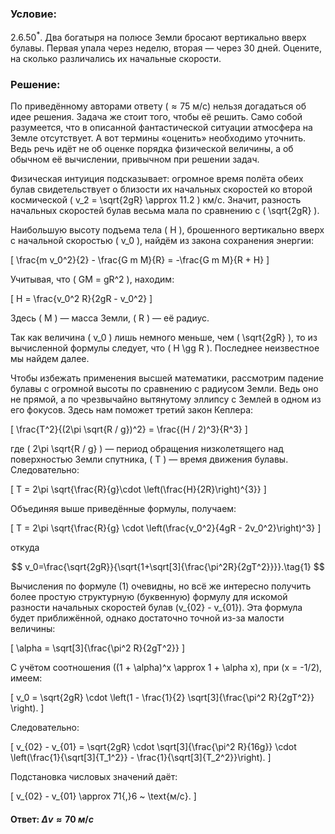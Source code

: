 ###  Условие:

$2.6.50^*.$ Два богатыря на полюсе Земли бросают вертикально вверх булавы. Первая упала через неделю, вторая — через $30$ дней. Оцените, на сколько различались их начальные скорости.

###  Решение:

По приведённому авторами ответу $(\approx 75 \mathrm{~м/с})$ нельзя догадаться об идее решения. Задача же стоит того, чтобы её решить. Само собой разумеется, что в описанной фантастической ситуации атмосфера на Земле отсутствует. А вот термины «оценить» необходимо уточнить. Ведь речь идёт не об оценке порядка физической величины, а об обычном её вычислении, привычном при решении задач.

Физическая интуиция подсказывает: огромное время полёта обеих булав свидетельствует о близости их начальных скоростей ко второй космической \( v_2 = \sqrt{2gR} \approx  11.2 \) км/с. Значит, разность начальных скоростей булав весьма мала по сравнению с \( \sqrt{2gR} \).

Наибольшую высоту подъема тела \( H \), брошенного вертикально вверх с начальной скоростью \( v_0 \), найдём из закона сохранения энергии:

\[
\frac{m v_0^2}{2} - \frac{G m M}{R} = -\frac{G m M}{R + H}
\]

Учитывая, что \( GM = gR^2 \), находим:

\[
H = \frac{v_0^2 R}{2gR - v_0^2}
\]

Здесь \( M \) — масса Земли, \( R \) — её радиус.

Так как величина \( v_0 \) лишь немного меньше, чем \( \sqrt{2gR} \), то из вычисленной формулы следует, что \( H \gg R \). Последнее неизвестное мы найдем далее.

Чтобы избежать применения высшей математики, рассмотрим падение булавы с огромной высоты по сравнению с радиусом Земли. Ведь оно не прямой, а по чрезвычайно вытянутому эллипсу с Землей в одном из его фокусов. Здесь нам поможет третий закон Кеплера:

\[
\frac{T^2}{(2\pi \sqrt{R / g})^2} = \frac{(H / 2)^3}{R^3}
\]

где \( 2\pi \sqrt{R / g} \) — период обращения низколетящего над поверхностью Земли спутника, \( T \) — время движения булавы. Следовательно:

\[
T = 2\pi \sqrt{\frac{R}{g}\cdot \left(\frac{H}{2R}\right)^{3}}
\]

Объединяя выше приведённые формулы, получаем:

\[
T = 2\pi \sqrt{\frac{R}{g} \cdot \left(\frac{v_0^2}{4gR - 2v_0^2}\right)^3}
\]

откуда

$$
v_0=\frac{\sqrt{2gR}}{\sqrt{1+\sqrt[3]{\frac{\pi^2R}{2gT^2}}}}.\tag{1}
$$

Вычисления по формуле (1) очевидны, но всё же интересно получить более простую структурную (буквенную) формулу для искомой разности начальных скоростей булав \(v_{02} - v_{01}\). Эта формула будет приближённой, однако достаточно точной из-за малости величины:

\[
\alpha = \sqrt[3]{\frac{\pi^2 R}{2gT^2}}
\]

С учётом соотношения \((1 + \alpha)^x \approx 1 + \alpha x\), при \(x = -1/2\), имеем:

\[
v_0 = \sqrt{2gR} \cdot \left(1 - \frac{1}{2} \sqrt[3]{\frac{\pi^2 R}{2gT^2}} \right).
\]

Следовательно:

\[
v_{02} - v_{01} = \sqrt{2gR} \cdot \sqrt[3]{\frac{\pi^2 R}{16g}} \cdot \left(\frac{1}{\sqrt[3]{T_1^2}} - \frac{1}{\sqrt[3]{T_2^2}}\right).
\]

Подстановка числовых значений даёт:

\[
v_{02} - v_{01} \approx 71{,}6 ~ \text{м/с}.
\]

#### Ответ: $\Delta v \approx 70 ~м/с$